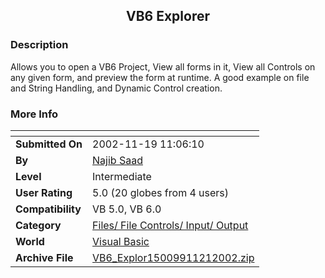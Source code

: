 ﻿<div align="center">

## VB6 Explorer


</div>

### Description

Allows you to open a VB6 Project, View all forms in it, View all Controls on any given form, and preview the form at runtime. A good example on file and String Handling, and Dynamic Control creation.
 
### More Info
 


<span>             |<span>
---                |---
**Submitted On**   |2002-11-19 11:06:10
**By**             |[Najib Saad](https://github.com/Planet-Source-Code/PSCIndex/blob/master/ByAuthor/najib-saad.md)
**Level**          |Intermediate
**User Rating**    |5.0 (20 globes from 4 users)
**Compatibility**  |VB 5\.0, VB 6\.0
**Category**       |[Files/ File Controls/ Input/ Output](https://github.com/Planet-Source-Code/PSCIndex/blob/master/ByCategory/files-file-controls-input-output__1-3.md)
**World**          |[Visual Basic](https://github.com/Planet-Source-Code/PSCIndex/blob/master/ByWorld/visual-basic.md)
**Archive File**   |[VB6\_Explor15009911212002\.zip](https://github.com/Planet-Source-Code/najib-saad-vb6-explorer__1-40927/archive/master.zip)








